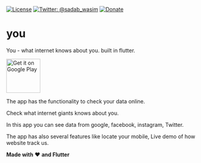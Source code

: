 [![License](https://img.shields.io/badge/license-MIT-green.svg?style=flat)](https://github.com/MDSADABWASIM/Toughest/blob/master/LICENSE)
[![Twitter: @sadab_wasim](https://img.shields.io/badge/contact-@sadab_wasim-blue.svg?style=flat)](https://twitter.com/sadab_wasim)
[![Donate](https://img.shields.io/badge/Donate-PayPal-brightgreen)](https://paypal.me/mdsadabwasim?locale.x=en_GB)

# you
You - what internet knows about you.
built in flutter.

<a href='https://play.google.com/store/apps/details?id=indiancoder.you'><img alt='Get it on Google Play' src='https://play.google.com/intl/en_us/badges/images/generic/en_badge_web_generic.png' height=90px/></a>

The app has the functionality to check your data online.

Check what internet giants knows about you.

In this app you can see data from google, facebook, instagram, Twitter.

The app has also several features like locate your mobile, Live demo of how website track us.

**Made with** :heart: **and Flutter**
